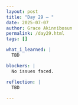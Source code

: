 ```yaml
---
layout: post
title: "Day 29 – "
date: 2025-07-07
author: Grace Akinnibosun
permalink: /day29.html
tags: []

what_i_learned: |
  TBD

blockers: |
  No issues faced.

reflection: |
  TBD
 
---
```


